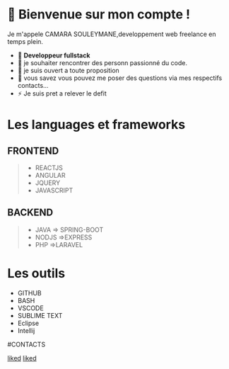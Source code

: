 
 # 🔭 Bienvenue sur mon compte !
   Je m'appele CAMARA SOULEYMANE,developpement web freelance en temps plein. 
- 🌱 **Developpeur fullstack**
- 👯 je souhaiter rencontrer des personn passionné du code.
- 🤔 je suis ouvert a toute proposition 
- 💬 vous savez vous pouvez me poser des questions via mes respectifs contacts...
- ⚡ Je suis pret a relever le defit

# Les languages et frameworks
 ## FRONTEND 
   >- REACTJS
   >- ANGULAR
   >- JQUERY
   >- JAVASCRIPT

## BACKEND
 
  >- JAVA
      => SPRING-BOOT
  >- NODJS 
      =>EXPRESS
  >- PHP
     =>LARAVEL

# Les outils
 - GITHUB
 - BASH
 - VSCODE
 - SUBLIME TEXT
 - Eclipse
 - Intellij
  
   
 
 #CONTACTS
 
 [liked](https://www.linkedin.com/in/souleymane-camara-59b5ba1a2/)
 [liked](https://portfolio-camara.herokuapp.com)

<!--
**workhard2021/workhard2021** is a ✨ _special_ ✨ repository because its `README.md` (this file) appears on your GitHub profile.

Here are some ideas to get you started:
### Hi there 👋
- 🔭  Je suis camara camara souleymane ...
- 🌱 Je suis developpeur web  ...
- 👯 je chercher des personnes ou une equipe motiver pour l'amour des codes ...
- 🤔 je suis ouvert a toute proposition  ...
- 💬 vous savez vous pouvez me poser des question via mes respectifs contacts...
- 📫 How to reach me: ...
- 😄 Pronouns: ...
- ⚡ Fun fact: ...
-->
